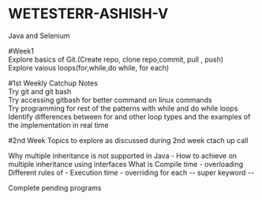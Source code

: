 # WETESTERR-ASHISH-V
Java and Selenium

#Week1<br>
Explore basics of Git.(Create repo, clone repo,commit, pull , push)<br>
Explore vaious loops(for,while,do while, for each)<br>

#1st Weekly Catchup Notes<br>
Try git and git bash<br> 
Try accessing gitbash for better command on linux commands<br>
Try programming for rest of the patterns with while and do while loops<br>
Identify differences between for and other loop types and the examples of the implementation in real time <br>

#2nd Week 
Topics to explore as discussed during 2nd week ctach up call

Why multiple inheritance is not supported in Java -
How to achieve on multiple inheritance using interfaces 
What is Compile time - overloading
Different rules of - Execution time - overriding 
for each 
-- super keyword -- 

Complete pending programs


